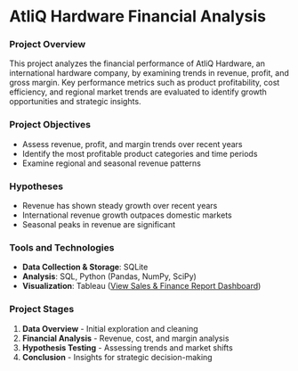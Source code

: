 # AtliQ Hardware Financial Analysis

### Project Overview
This project analyzes the financial performance of AtliQ Hardware, an international hardware company, by examining trends in revenue, profit, and gross margin. Key performance metrics such as product profitability, cost efficiency, and regional market trends are evaluated to identify growth opportunities and strategic insights.

### Project Objectives
- Assess revenue, profit, and margin trends over recent years
- Identify the most profitable product categories and time periods
- Examine regional and seasonal revenue patterns

### Hypotheses
- Revenue has shown steady growth over recent years
- International revenue growth outpaces domestic markets
- Seasonal peaks in revenue are significant

### Tools and Technologies
- **Data Collection & Storage**: SQLite
- **Analysis**: SQL, Python (Pandas, NumPy, SciPy)
- **Visualization**: Tableau ([View Sales & Finance Report Dashboard](https://public.tableau.com/app/profile/anastasia.grigorova/viz/AtliQSalesFinanceReport/AtliQHardwareSalesFinanceReport))

### Project Stages
1. **Data Overview** - Initial exploration and cleaning
2. **Financial Analysis** - Revenue, cost, and margin analysis
3. **Hypothesis Testing** - Assessing trends and market shifts
4. **Conclusion** - Insights for strategic decision-making
